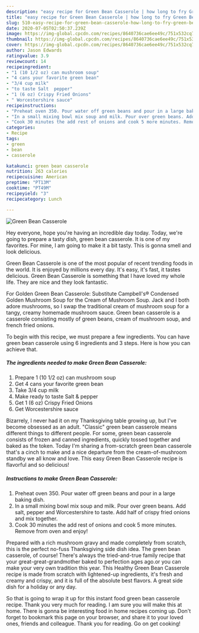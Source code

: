 ```yaml
---
description: "easy recipe for Green Bean Casserole | how long to fry Green Bean Casserole"
title: "easy recipe for Green Bean Casserole | how long to fry Green Bean Casserole"
slug: 510-easy-recipe-for-green-bean-casserole-how-long-to-fry-green-bean-casserole
date: 2020-07-05T02:50:37.239Z
image: https://img-global.cpcdn.com/recipes/8640736cae6ee49c/751x532cq70/green-bean-casserole-recipe-main-photo.jpg
thumbnail: https://img-global.cpcdn.com/recipes/8640736cae6ee49c/751x532cq70/green-bean-casserole-recipe-main-photo.jpg
cover: https://img-global.cpcdn.com/recipes/8640736cae6ee49c/751x532cq70/green-bean-casserole-recipe-main-photo.jpg
author: Jason Edwards
ratingvalue: 3.9
reviewcount: 14
recipeingredient:
- "1 (10 1/2 oz) can mushroom soup"
- "4 cans your favorite green bean"
- "3/4 cup milk"
- "to taste Salt  pepper"
- "1 (6 oz) Crispy Fried Onions"
- " Worcestershire sauce"
recipeinstructions:
- "Preheat oven 350. Pour water off green beans and pour in a large baking dish."
- "In a small mixing bowl mix soup and milk. Pour over green beans. Add salt, pepper and Worcestershire to taste. Add half of crispy fried onions and mix together."
- "Cook 30 minutes the add rest of onions and cook 5 more minutes. Remove from oven and enjoy!"
categories:
- Recipe
tags:
- green
- bean
- casserole

katakunci: green bean casserole 
nutrition: 263 calories
recipecuisine: American
preptime: "PT13M"
cooktime: "PT49M"
recipeyield: "3"
recipecategory: Lunch

---
```



![Green Bean Casserole](https://img-global.cpcdn.com/recipes/8640736cae6ee49c/751x532cq70/green-bean-casserole-recipe-main-photo.jpg)

Hey everyone, hope you're having an incredible day today. Today, we're going to prepare a tasty dish, green bean casserole. It is one of my favorites. For mine, I am going to make it a bit tasty. This is gonna smell and look delicious.

Green Bean Casserole is one of the most popular of recent trending foods in the world. It is enjoyed by millions every day. It's easy, it's fast, it tastes delicious. Green Bean Casserole is something that I have loved my whole life. They are nice and they look fantastic.

For Golden Green Bean Casserole: Substitute Campbell&#39;s® Condensed Golden Mushroom Soup for the Cream of Mushroom Soup. Jack and I both adore mushrooms, so I swap the traditional cream of mushroom soup for a tangy, creamy homemade mushroom sauce. Green bean casserole is a casserole consisting mostly of green beans, cream of mushroom soup, and french fried onions.


To begin with this recipe, we must prepare a few ingredients. You can have green bean casserole using 6 ingredients and 3 steps. Here is how you can achieve that.

<!--inarticleads1-->

##### The ingredients needed to make Green Bean Casserole:

1. Prepare 1 (10 1/2 oz) can mushroom soup
1. Get 4 cans your favorite green bean
1. Take 3/4 cup milk
1. Make ready to taste Salt &amp; pepper
1. Get 1 (6 oz) Crispy Fried Onions
1. Get  Worcestershire sauce


Bizarrely, I never had it on my Thanksgiving table growing up, but I&#39;ve become obsessed as an adult. &#34;Classic&#34; green bean casserole means different things to different people. For some, green bean casserole consists of frozen and canned ingredients, quickly tossed together and baked as the token. Today I&#39;m sharing a from-scratch green bean casserole that&#39;s a cinch to make and a nice departure from the cream-of-mushroom standby we all know and love. This easy Green Bean Casserole recipe is flavorful and so delicious! 

<!--inarticleads2-->

##### Instructions to make Green Bean Casserole:

1. Preheat oven 350. Pour water off green beans and pour in a large baking dish.
1. In a small mixing bowl mix soup and milk. Pour over green beans. Add salt, pepper and Worcestershire to taste. Add half of crispy fried onions and mix together.
1. Cook 30 minutes the add rest of onions and cook 5 more minutes. Remove from oven and enjoy!


Prepared with a rich mushroom gravy and made completely from scratch, this is the perfect no-fuss Thanksgiving side dish idea. The green bean casserole, of course! There&#39;s always the tried-and-true family recipe that your great-great-grandmother baked to perfection ages ago.or you can make your very own tradition this year. This Healthy Green Bean Casserole recipe is made from scratch with lightened-up ingredients, it&#39;s fresh and creamy and crispy, and it is full of the absolute best flavors. A great side dish for a holiday or any day. 

So that is going to wrap it up for this instant food green bean casserole recipe. Thank you very much for reading. I am sure you will make this at home. There is gonna be interesting food in home recipes coming up. Don't forget to bookmark this page on your browser, and share it to your loved ones, friends and colleague. Thank you for reading. Go on get cooking!
